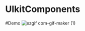 # UIkitComponents




#Demo
![ezgif com-gif-maker (1)](https://user-images.githubusercontent.com/38227064/95544418-07de0780-09c9-11eb-84ea-abf6fcfc92b3.gif)
